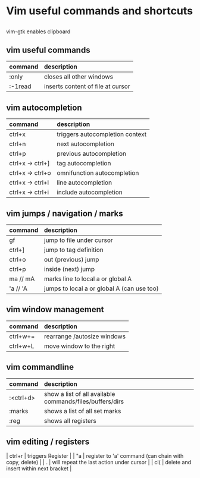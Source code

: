 # Vim useful commands and shortcuts

##
vim-gtk enables clipboard

## vim useful commands
| command    | description |
| :-------------- | :----------- |
| :only | closes all other windows |
| :-1read | inserts content of file at cursor |

## vim autocompletion
| command    | description |
| :-------------- | :----------- |
| ctrl+x | triggers autocompletion context |
| ctrl+n | next autocompletion |
| ctrl+p | previous autocompletion |
| ctrl+x -> ctrl+] | tag autocompletion |
| ctrl+x -> ctrl+o | omnifunction autocompletion |
| ctrl+x -> ctrl+l | line autocompletion |
| ctrl+x -> ctrl+i | include autocompletion |

## vim jumps / navigation / marks
| command    | description |
| :-------------- | :----------- |
| gf | jump to file under cursor |
| ctrl+] | jump to tag definition |
| ctrl+o | out (previous) jump |
| ctrl+p | inside (next) jump |
| ma // mA | marks line to local a or global A |
| 'a // 'A | jumps to local a or global A (can use <backtick> too) |

## vim window management
| command    | description |
| :-------------- | :----------- |
| ctrl+w+= | rearrange /autosize windows |
| ctrl+w+L | move window to the right |

## vim commandline
| command    | description |
| :-------------- | :----------- |
| :<ctrl+d> | show a list of all available commands/files/buffers/dirs |
| :marks | shows a list of all set marks |
| :reg | shows all registers |

## vim editing / registers
| ctrl+r | triggers Register |
| "a | register to 'a' command (can chain with copy, delete) |
| . | will repeat the last action under cursor |
| ci( | delete and insert within next bracket |
